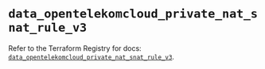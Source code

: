 # `data_opentelekomcloud_private_nat_snat_rule_v3`

Refer to the Terraform Registry for docs: [`data_opentelekomcloud_private_nat_snat_rule_v3`](https://registry.terraform.io/providers/opentelekomcloud/opentelekomcloud/1.36.50/docs/data-sources/private_nat_snat_rule_v3).
